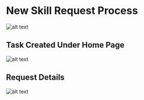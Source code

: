 New Skill Request Process
===========

![alt text](../images/new-skill-request-profile.png "Skill Request")

Task Created Under Home Page
----
![alt text](../images/new-skill-task.png "Skill Request")

Request Details
----
![alt text](../images/new-skill-request-completed.png "Skill Request")